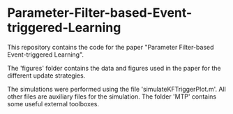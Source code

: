 # Parameter-Filter-based-Event-triggered-Learning

This repository contains the code for the paper "Parameter Filter-based Event-triggered Learning".

The 'figures' folder contains the data and figures used in the paper for the different update strategies.

The simulations were performed using the file 'simulateKFTriggerPlot.m'.
All other files are auxiliary files for the simulation.
The folder 'MTP' contains some useful external toolboxes.